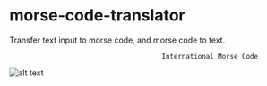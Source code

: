 # morse-code-translator
Transfer text input to morse code, and morse code to text.


                                          International Morse Code
![alt text](https://github.com/unobatbayar/morse-code-translator/blob/master/images/morsecode.png)
